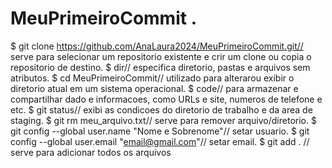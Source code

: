 # MeuPrimeiroCommit .
$ git clone https://github.com/AnaLaura2024/MeuPrimeiroCommit.git// serve para selecionar um repositorio existente e crir um clone ou copia o repositorio de destino.
$ dir// especifica diretorio, pastas e arquivos sem atributos.
$ cd MeuPrimeiroCommit//  utilizado para alterarou exibir o diretorio atual em um sistema operacional.
$ code// para armazenar e compartilhar dado e informacoes, como URLs e site, numeros de telefone e etc.
$ git status// exibi as condicoes do diretorio de trabalho e da area de staging.
$ git rm meu_arquivo.txt// serve para remover arquivo/diretorio.
$ git config --global user.name "Nome e Sobrenome"// setar usuario.
$ git config --global user.email "email@gmail.com"// setar email.
$ git add . // serve para adicionar todos os arquivos

